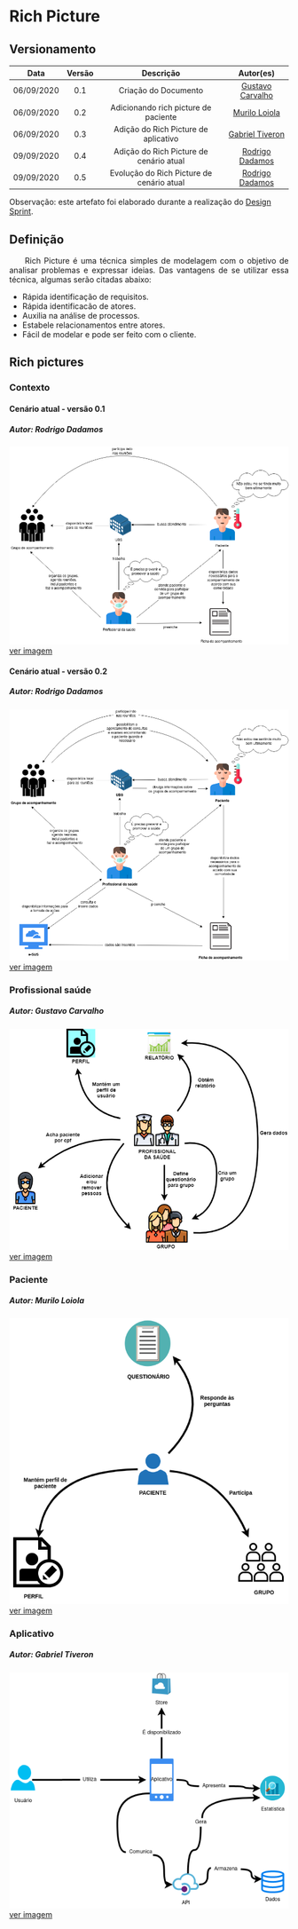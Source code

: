 # Rich Picture
## Versionamento
| Data | Versão | Descrição | Autor(es) |
|:----:|:------:|:---------:|:---------:|
| 06/09/2020 | 0.1 | Criação do Documento | [Gustavo Carvalho](https://github.com/gustavocarvalho1002) |
| 06/09/2020 | 0.2 | Adicionando rich picture de paciente | [Murilo Loiola](https://github.com/murilo-dan) |
| 06/09/2020 | 0.3 | Adição do Rich Picture de aplicativo | [Gabriel Tiveron](https://github.com/GabrielTiveron) |
| 09/09/2020 | 0.4 | Adição do Rich Picture de cenário atual | [Rodrigo Dadamos](https://github.com/Rdadamos) |
| 09/09/2020 | 0.5 | Evolução do Rich Picture de cenário atual | [Rodrigo Dadamos](https://github.com/Rdadamos) |

Observação: este artefato foi elaborado durante a realização do <a href="https://unbarqdsw.github.io/2020.1_G5_Diario_da_Saude/design_sprint/">Design Sprint</a>.

## Definição

<p align="justify">&emsp;&emsp;Rich Picture é uma técnica simples de modelagem com o objetivo de analisar problemas e expressar ideias. Das vantagens de se utilizar essa técnica, algumas serão citadas abaixo:</p>

- Rápida identificação de requisitos.
- Rápida identificacão de atores.
- Auxilia na análise de processos.
- Estabele relacionamentos entre atores.
- Fácil de modelar e pode ser feito com o cliente.

## Rich pictures
### Contexto
#### Cenário atual - versão 0.1
##### Autor: Rodrigo Dadamos
![rp_cenario_atual](./img/RP_cenario_atual_v0.1.png)
[ver imagem](https://unbarqdsw.github.io/2020.1_G5_Diario_da_Saude/img/RP_cenario_atual_v0.1.png)
#### Cenário atual - versão 0.2
##### Autor: Rodrigo Dadamos
![rp_cenario_atual](./img/RP_cenario_atual_v0.2.png)
[ver imagem](https://unbarqdsw.github.io/2020.1_G5_Diario_da_Saude/img/RP_cenario_atual_v0.2.png)
### Profissional saúde
##### Autor: Gustavo Carvalho
![rich_picutre_profissional](./img/rich_picutre_profissional.png)
[ver imagem](https://unbarqdsw.github.io/2020.1_G5_Diario_da_Saude/img/rich_picutre_profissional.png)
### Paciente
##### Autor: Murilo Loiola
![rich_picutre_paciente](./img/rp_paciente.png)
[ver imagem](https://unbarqdsw.github.io/2020.1_G5_Diario_da_Saude/img/rp_paciente.png)
### Aplicativo
##### Autor: Gabriel Tiveron
![rich_picture_aplicativo](./img/RP_app.png)
[ver imagem](https://unbarqdsw.github.io/2020.1_G5_Diario_da_Saude/img/RP_app.png)
